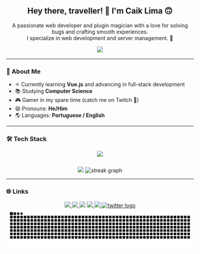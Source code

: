<h2 align="center">Hey there, traveller! 👋 I'm Caik Lima 🙃</h2>

<p align="center">
  A passionate web developer and plugin magician with a love for solving bugs and crafting smooth experiences.<br>
  I specialize in web development and server management. 🚀
</p>

<div align="center">
  <img height="120" src="https://64.media.tumblr.com/2e4d273d5f241a77eae1996a83a5922f/00d2db11dc3fc8e5-8e/s540x810/768644773d5d9b76f04b635885cc9273e4b5f31e.gifv"  />
</div>

---

### 🧠 About Me

- ⚛️ Currently learning **Vue.js** and advancing in full-stack development  
- 📚 Studying **Computer Science**  
- 🎮 Gamer in my spare time (catch me on Twitch 👾)  
- 😄 Pronouns: **He/Him**  
- 🌎 Languages: **Portuguese / English**

---

### 🛠️ Tech Stack

<div align="center">
  <img src="https://skillicons.dev/icons?i=vue,react,tailwind,js,ts,html,css,php,laravel,mysql,dotnet,cs,java" />
</div>

###

<div align="center">
  <img src="https://github-readme-stats.vercel.app/api/top-langs?username=Caik0&layout=compact&theme=dracula&langs_count=5&card_width=320" height="150" />
  <img src="https://streak-stats.demolab.com?user=Caik0&locale=en&mode=daily&theme=dracula&hide_border=false&border_radius=5" height="150" alt="streak graph"  />
</div>

---

### 🌐 Links

<div align="center">
  <a href="mailto:caik0dev@gmail.com" target="_blank">
    <img src="https://img.shields.io/static/v1?message=Gmail&logo=gmail&label=&color=D14836&logoColor=white&style=for-the-badge" />
  </a>
  <a href="https://www.linkedin.com/in/caik-lima-giordane-626977271" target="_blank">
    <img src="https://img.shields.io/static/v1?message=LinkedIn&logo=linkedin&label=&color=0077B5&logoColor=white&style=for-the-badge" />
  </a>
  <img src="https://img.shields.io/static/v1?message=cakoooo&logo=discord&label=Discord&color=7289DA&logoColor=white&style=for-the-badge" />
  <a href="https://www.twitch.tv/cako_de_vidro" target="_blank">
    <img src="https://img.shields.io/static/v1?message=Twitch&logo=twitch&label=&color=9146FF&logoColor=white&style=for-the-badge" />
  </a>
  <a href="https://www.instagram.com/cako.jpg/" target="_blank">
    <img src="https://img.shields.io/static/v1?message=Instagram&logo=instagram&label=&color=E4405F&logoColor=white&style=for-the-badge" />
  </a>
  <a href="https://x.com/caik_cako" target="_blank">
    <img src="https://img.shields.io/static/v1?message=X%20%20%20@caik_cako&logo=twitter&label=&color=000000&logoColor=white&labelColor=&style=for-the-badge" alt="twitter logo"  />
  </a>
</div>

<div align="center">
  <img src="https://raw.githubusercontent.com/Caik0/Caik0/output/snake.svg" alt="Snake animation" />
</div>
